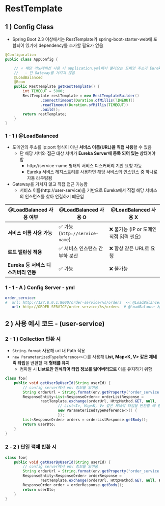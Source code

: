 # RestTemplate

## 1 ) Config Class
- Spring Boot 2.3 이상에서는 RestTemplate가 spring-boot-starter-web에 포함되어 있기에 dependency를 추가할 필요가 없음
```java
@Configuration
public class AppConfig {

    // ⭐️ 해당 어노테이션 사용 시 application.yml에서 불러오는 도메인 주소가 Eureka에 등록된 값으로 불러올 수 있음
    //   - 단 Gateway를 거치지 않음
    @LoadBalanced
    @Bean
    public RestTemplate getRestTemplate() {
        int TIMEOUT = 5000;
        RestTemplate restTemplate = new RestTemplateBuilder()
                .connectTimeout(Duration.ofMillis(TIMEOUT))
                .readTimeout(Duration.ofMillis(TIMEOUT))
                .build();
        return restTemplate;
    }
}
```
### 1 - 1 ) @LoadBalanced
- 도메인의 주소를 ip:port 형식이 아닌 **서비스 이름(URL)을 직접 사용**할 수 있음
  - 단 해당 서버와 접근 대상 서버가 **Eureka Server에 등록 되어 있는 상태**여야 함
    - http://service-name 형태의 서비스 디스커버리 기반 요청 가능
    - Eureka 서비스 레지스트리를 사용하면 해당 서비스의 인스턴스 중 하나로 자동 라우팅됨
- Gateway를 거치지 않고 직접 접근 가능함
  - 서비스 이름(http://user-service)을 기반으로 Eureka에서 직접 해당 서비스의 인스턴스를 찾아 연결하기 떄문임

| @LoadBalanced 사용 여부 | @LoadBalanced 사용 O | @LoadBalanced 사용 X |
|----------------------|----------------------|----------------------|
| **서비스 이름 사용 가능** | ✅ 가능 (`http://service-name`) | ❌ 불가능 (IP or 도메인 직접 입력 필요) |
| **로드 밸런싱 적용** | ✅ 서비스 인스턴스 간 부하 분산 | ❌ 항상 같은 URL로 요청 |
| **Eureka 등 서비스 디스커버리 연동** | ✅ 가능 | ❌ 불가능 |


### 1 - 1 - A ) Config Server - yml
```yaml
order_service:
#  url: http://127.0.0.1:8000/order-service/%s/orders  << @LoadBalance를 사용하지 않고 Gateway 도매인 적용
   url: http://ORDER-SERVICE/order-service/%s/orders  # @LoadBalance 사용 Eureka에서 찾아 라우팅
```

## 2 ) 사용 예시 코드 - (user-service)

### 2 - 1 ) Collection 반환 시
- `String.format` 사용해 url 내 Path 적용
- `new ParameterizedTypeReference<>()`를 사용해 **List<T>, Map<K, V> 같은 제네릭 타입**을 반환할 때 **형태를 유지**
  - 컴파일 시 **List로만 인식되어 타입 정보를 잃어버리므로** 이를 유지하기 위함
```java
class foo{
    public void getUserByUserId(String userId) {
        // config server에서 env 정보를 읽어옴
        String orderUrl = String.format(env.getProperty("order_service.url"), userId);
        ResponseEntity<List<ResponseOrder>> orderListResponse =
                restTemplate.exchange(orderUrl, HttpMethod.GET, null,
                        // List<T>, Map<K, V> 같은 제네릭 타입을 반환할 때 형태를 유지하기 위해 사용함
                        new ParameterizedTypeReference<>() {
                        });
        List<ResponseOrder> orders = orderListResponse.getBody();
        return userDto;
    }
}
```

### 2 - 2 ) 단일 객체 반환 시
```java
class foo{
    public void getUserByUserId(String userId) {
        // config server에서 env 정보를 읽어옴
        String orderUrl = String.format(env.getProperty("order_service.url"), userId);
        ResponseEntity<ResponseOrder> orderResponse =
                restTemplate.exchange(orderUrl, HttpMethod.GET, null, ResponseOrder.class);
        ResponseOrder order = orderResponse.getBody();
        return userDto;
    }
}
```